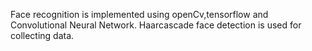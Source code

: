 Face recognition is implemented using openCv,tensorflow and Convolutional Neural Network. Haarcascade face detection is used for collecting data.
